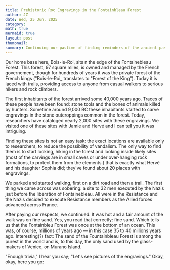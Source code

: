 ```yaml
---
title: Prehistoric Roc Engravings in the Fontainbleau Forest
author: JZ
date: Wed, 25 Jun, 2025
category: 
math: true
mermaid: true
layout: post
thumbnail: 
summary: Continuing our pastime of finding reminders of the ancient past, we went into the Fontainbleau Forest with Jamie and Hervé to see some prehistoric engravings on rocks there. Pretty dang interesting, we thought.
---  
```

Our home base here, Bois-le-Roi, sits n the edge of the Fontainebleau Forest. This forest, 97 square miles, is owned and managed by the French governement, though for hundreds of years it was the private forest of the French kings ("Bois-le-Roi_ translates to "Forest of the King"). Today it is laced with trails, providing access to anyone from casual walkers to serious hikers and rock climbers.

The first inhabitants of the forest arrived some 40,000 years ago. Traces of these people have been found: stone tools and the bones of animals killed by hunters. Sometime around 9,000 BC these inhabitants started to carve engravings in the stone outcroppings common in the forest. Today, researchers have cataloged nearly 2,000 sites with these engravings. We visited one of these sites with Jamie and Hervé and I can tell you it was intriguing.

Finding these sites is not an easy task: the exact locations are available only to researchers, to reduce the possibility of vandalism. The only way to find them is to start looking, hiking in the forest and looking inside likely sites (most of the carvings are in small caves or under over-hanging rock formations, to protect them from the elements.) that is exactly what Hervé and his daughter Sophia did; they've found about 20 places with engravings.

We parked and started walking, first on a dirt road and then a trail. The first thing we came across was sobering: a site to 32 men executed by the Nazis jsut before the liberation of Fontainebleau. All were in the Resistance and the Nazis decided to execute Resistance members as the Allied forces advanced across France. 

After paying our respects, we continued. It was hot and a fair amount of the walk was on fine sand. Yes, you read that correctly: fine sand. Which tells us that the Fontainbleu Forest was once at the bottom of an ocean. This was, of course, millions of years ago&nbsp;&mdash;&nbsp;in this case 35 to 40 millions years ago. Interesting(?) fact: The sand of the Fountainbleau Forest is among the purest in the world and is, to this day, the only sand used by the glass-makers of Venice, on Murano Island.

"Enough trivia," I hear you say; "Let's see pictures of the engravings." Okay, okay, here you go: